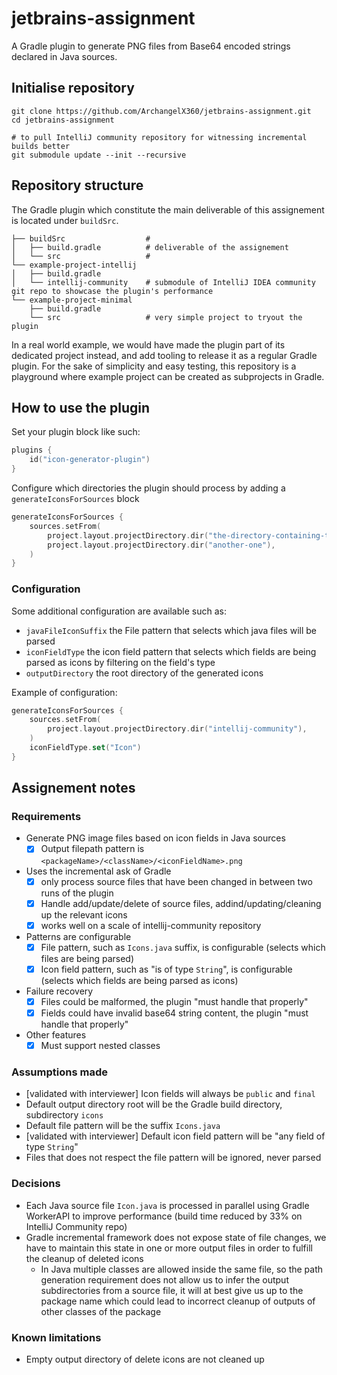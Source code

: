 # jetbrains-assignment

A Gradle plugin to generate PNG files from Base64 encoded strings declared in Java sources.

## Initialise repository

```
git clone https://github.com/ArchangelX360/jetbrains-assignment.git
cd jetbrains-assignment

# to pull IntelliJ community repository for witnessing incremental builds better
git submodule update --init --recursive
```

## Repository structure

The Gradle plugin which constitute the main deliverable of this assignement is located under `buildSrc`.

```
├── buildSrc                  #
│   ├── build.gradle          # deliverable of the assignement
│   └── src                   #
└── example-project-intellij
│   ├── build.gradle
│   └── intellij-community    # submodule of IntelliJ IDEA community git repo to showcase the plugin's performance
└── example-project-minimal
    ├── build.gradle
    └── src                   # very simple project to tryout the plugin
```

In a real world example, we would have made the plugin part of its dedicated project instead, and add tooling to release
it as a regular Gradle plugin.
For the sake of simplicity and easy testing, this repository is a playground where example
project can be created as subprojects in Gradle.

## How to use the plugin

Set your plugin block like such:
```kotlin
plugins {
    id("icon-generator-plugin")
}
```

Configure which directories the plugin should process by adding a `generateIconsForSources` block
```kotlin
generateIconsForSources {
    sources.setFrom(
        project.layout.projectDirectory.dir("the-directory-containing-the-sources-you-want-to-process"),
        project.layout.projectDirectory.dir("another-one"),
    )
}
```

### Configuration

Some additional configuration are available such as:
- `javaFileIconSuffix` the File pattern that selects which java files will be parsed
- `iconFieldType` the icon field pattern that selects which fields are being parsed as icons by filtering on the field's type
- `outputDirectory` the root directory of the generated icons

Example of configuration:
```kotlin
generateIconsForSources {
    sources.setFrom(
        project.layout.projectDirectory.dir("intellij-community"),
    )
    iconFieldType.set("Icon")
}
```

## Assignement notes

### Requirements

- Generate PNG image files based on icon fields in Java sources
  - [x] Output filepath pattern is `<packageName>/<className>/<iconFieldName>.png`
- Uses the incremental ask of Gradle
  - [x] only process source files that have been changed in between two runs of the plugin
  - [x] Handle add/update/delete of source files, addind/updating/cleaning up the relevant icons
  - [x] works well on a scale of intellij-community repository
- Patterns are configurable
  - [x] File pattern, such as `Icons.java` suffix, is configurable (selects which files are being parsed)
  - [x] Icon field pattern, such as "is of type `String`",  is configurable (selects which fields are being parsed as icons)
- Failure recovery
  - [x] Files could be malformed, the plugin "must handle that properly"
  - [x] Fields could have invalid base64 string content, the plugin "must handle that properly"
- Other features
  - [x] Must support nested classes

### Assumptions made

- [validated with interviewer] Icon fields will always be `public` and `final`
- Default output directory root will be the Gradle build directory, subdirectory `icons`
- Default file pattern will be the suffix `Icons.java`
- [validated with interviewer] Default icon field pattern will be "any field of type `String`"
- Files that does not respect the file pattern will be ignored, never parsed

### Decisions

- Each Java source file `Icon.java` is processed in parallel using Gradle WorkerAPI to improve performance (build time reduced by 33% on IntelliJ Community repo)
- Gradle incremental framework does not expose state of file changes, we have to maintain this state in one or more 
output files in order to fulfill the cleanup of deleted icons
  - In Java multiple classes are allowed inside the same file, so the path generation requirement does not allow us to
    infer the output subdirectories from a source file, it will at best give us up to the package name which could lead
    to incorrect cleanup of outputs of other classes of the package

### Known limitations

- Empty output directory of delete icons are not cleaned up
